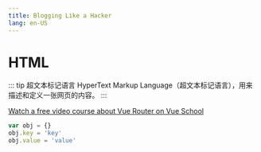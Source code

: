 ```yaml
---
title: Blogging Like a Hacker
lang: en-US
---
```


# HTML

::: tip 超文本标记语言
HyperText Markup Language（超文本标记语言），用来描述和定义一张网页的内容。
:::

<div class="vueschool"><a href="https://vueschool.io/courses/vue-router-for-everyone?friend=vuerouter" target="_blank" rel="sponsored noopener" title="Learn how to build powerful Single Page Applications with the Vue Router on Vue School">Watch a free video course about Vue Router on Vue School</a></div>



```js {2}
var obj = {}
obj.key = 'key'
obj.value = 'value'
```


